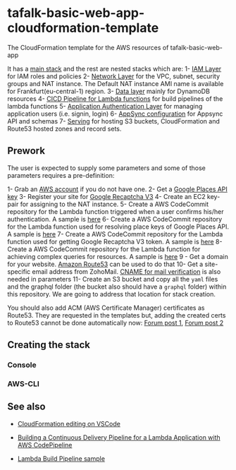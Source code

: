 # tafalk-basic-web-app-cloudformation-template

The CloudFormation template for the AWS resources of tafalk-basic-web-app


It has a [main stack](main.yaml) and the rest are nested stacks which are:
1- [IAM Layer](iam.yaml) for IAM roles and policies
2- [Network Layer](network.yaml) for the VPC, subnet, security groups and NAT instance. The Default NAT instance AMI name is available for Frankfurt(eu-central-1) region.
3- [Data layer](data.yaml) mainly for DynamoDB resources
4- [CICD Pipeline for Lambda functions](build.yaml) for build pipelines of the lambda functions
5- [Application Authentication Layer](cognito-auth.yaml) for managing application users (i.e. signin, login)
6- [AppSync configuration](appsync.yaml) for Appsync API and schemas
7- [Serving](webserving.yaml) for hosting S3 buckets, CloudFormation and Route53 hosted zones and record sets.

## Prework

The user is expected to supply some parameters and some of those parameters requires a pre-definition:

1- Grab an [AWS account](https://aws.amazon.com/) if you do not have one.
2- Get a [Google Places API key](https://developers.google.com/places/web-service/get-api-key)
3- Register your site for [Google Recaptcha V3](https://www.google.com/recaptcha/admin/create)
4- Create an EC2 key-pair for assigning to the NAT instance.
5- Create a AWS CodeCommit repository for the Lambda function triggered when a user confirms his/her authentication. A sample is [here](https://eu-central-1.console.aws.amazon.com/codesuite/codecommit/repositories/cognito-user-exporter-function/browse?region=eu-central-1)
6- Create a AWS CodeCommit repository for the Lambda function used for resolving place keys of Google Places API. A sample is [here](https://eu-central-1.console.aws.amazon.com/codesuite/codecommit/repositories/place-getter-function/browse?region=eu-central-1)
7- Create a AWS CodeCommit repository for the Lambda function used for getting Google Recaptcha V3 token. A sample is [here](https://eu-central-1.console.aws.amazon.com/codesuite/codecommit/repositories/recaptcha-token-resolver-function/browse?region=eu-central-1)
8- Create a AWS CodeCommit repository for the Lambda function for achieving complex queries for resources. A sample is [here](https://eu-central-1.console.aws.amazon.com/codesuite/codecommit/repositories/resource-searcher-function/browse?region=eu-central-1)
9 - Get a domain for your website. [Amazon Route53](https://aws.amazon.com/getting-started/tutorials/get-a-domain/) can be used to do that
10- Get a site-specific email address from ZohoMail. [CNAME for mail verification](https://www.zoho.com/mail/help/adminconsole/domain-verification.html#alink4) is also needed in parameters
11- Create an S3 bucket and copy all the `yaml` files and the graphql folder (the bucket also should have a `graphql` folder) within this repository. We are going to address that location for stack creation.

You should also add ACM (AWS Certificate Manager) certificates as Route53. They are requested in the templates but, adding the created certs to Route53 cannot be done automatically now: [Forum post 1](https://forums.aws.amazon.com/thread.jspa?messageID=821952), [Forum post 2](https://forums.aws.amazon.com/ann.jspa?annID=6076)

## Creating the stack

### Console

### AWS-CLI

## See also

- [CloudFormation editing on VSCode](https://hodgkins.io/up-your-cloudformation-game-with-vscode)

- [Building a Continuous Delivery Pipeline for a Lambda Application with AWS CodePipeline](https://docs.aws.amazon.com/lambda/latest/dg/build-pipeline.html)

- [Lambda Build Pipeline sample](https://github.com/widdix/aws-velocity/blob/master/deploy/pipeline.yml)
